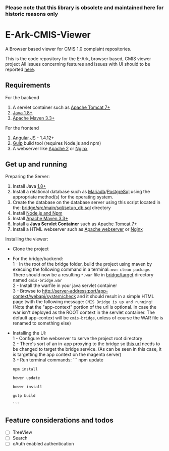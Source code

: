### Please note that this library is obsolete and maintained here for historic reasons only ###

# E-Ark-CMIS-Viewer
A Browser based viewer for CMIS 1.0 complaint repositories.

This is the code repository for the E-Ark, browser based, CMIS viewer project
All issues concerning features and issues with UI should to be reported [here](https://github.com/magenta-aps/E-Ark-CMIS-Viewer/issues).

## Requirements
For the backend<br/>
1. A servlet container such as [Apache Tomcat 7+](https://tomcat.apache.org/tomcat-7.0-doc/appdev/installation.html)<br/>
2. [Java 1.8+](http://www.oracle.com/technetwork/java/javase/downloads/index.html)<br/>
3. [Apache Maven 3.3+](https://maven.apache.org/install.html)<br/>

For the frontend<br/>
1. [Angular JS](https://angularjs.org/) - 1.4.12+<br/>
2. [Gulp](http://gulpjs.com/) build tool (requires Node.js and npm)<br/>
3. A webserver like [Apache 2](https://httpd.apache.org/docs/2.4/install.html) or [Nginx](https://www.nginx.com/resources/wiki/start/topics/tutorials/install/)<br/>

## Get up and running
Preparing the Server:<br/>
1. Install Java [1.8+](http://www.oracle.com/technetwork/java/javase/downloads/index.html)<br/>
2. Install a relational database such as [Mariadb](https://downloads.mariadb.org/)/[PostgreSql](https://www.postgresql.org/download/) using the appropriate method(s) for the operating system.<br/>
3. Create the database  on the database server using this script located in the: [bridge/src/main/sql/setup_db.sql](https://github.com/magenta-aps/E-Ark-CMIS-Viewer/blob/master/bridge/src/main/sql/setup_db.sql) directory<br/>
4. Install [Node.js and Npm](https://docs.npmjs.com/getting-started/installing-node)<br/>
5. Install [Apache Maven 3.3+](https://maven.apache.org/install.html)<br/>
6. Install a **Java Servlet Container** such as [Apache Tomcat 7+](https://tomcat.apache.org/tomcat-7.0-doc/appdev/installation.html)<br/>
7. Install a HTML webserver such as [Apache webserver](https://httpd.apache.org/docs/2.4/install.html) or [Nginx](https://www.nginx.com/resources/wiki/start/topics/tutorials/install/)<br/>
 
Installing the viewer:
 - Clone the project
 - For the bridge/backend:<br/>
1 - In the root of the bridge folder, build the project using maven by execuing the following command in a terminal: `mvn clean package`.<br/>There should now be a resulting `*.war` file in [bridge/target]() directory named `cmis-bridge.war`<br/>
2 - Install the warfile in your java servlet container<br/>
3 - Browse to [http://server-address:port/app-context/webapi/system/check]() and it should result in a simple HTML page twith the following message: `CMIS Bridge is up and running!`<br/>(Note that the "app-context" portion of the url is optional. In case the war isn't deployed as the ROOT context in the servlet container. The default app-context will be `cmis-bridge`, unless of course the WAR file is renamed to something else)<br/>

- Installing the UI:<br/>
1 - Configure the webserver to serve the project root directory<br/>
2 - There's sort of an in-app proxying to the bridge so [this url](https://github.com/magenta-aps/E-Ark-CMIS-Viewer/blob/feature/eark-readme-documentation/frontend/app/src/init.module.js#L16) needs to be changed to target the bridge service. (As can be seen in this case, it is targetting the app context on the magenta server)<br/>
3 - Run terminal commands:
      ```
      npm update
      
      npm install
      
      bower update
      
      bower install
      
      gulp build
      
      ```
      
## Feature considerations and todos

- [ ] TreeView
- [ ] Search
- [ ] oAuth enabled authentication
